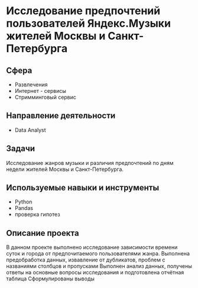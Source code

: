 # Исследование предпочтений пользователей Яндекс.Музыки жителей Москвы и Санкт-Петербурга
## Сфера
* Развлечения
* Интернет - сервисы
* Стримминговый сервис

## Направление деятельности
* Data Analyst

## Задачи
Исследование жанров музыки и различия предпочтений по дням недели жителей Москвы и Санкт-Петербурга.

## Используемые навыки и инструменты
* Python
* Pandas
* проверка гипотез

## Описание проекта
В данном проекте выполнено исследование зависимости времени суток и города от предпочитаемого пользователями жанра.
Выполнена предобработка данных, извавление от дубликатов, проблем с названиями столбцов и пропусками
Выполнен анализ данных, получены ответы на основные вопросы исследования и подготовлена отчётная таблица
Сформулированы выводы
